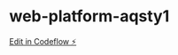 # web-platform-aqsty1

[Edit in Codeflow ⚡️](https://stackblitz.com/~/github.com/MZIM-AND/web-platform-aqsty1)